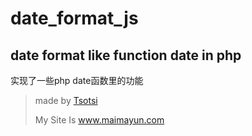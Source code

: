 date_format_js
==============

date format like function date in php
-------------------------------------


实现了一些php date函数里的功能


>made by [Tsotsi](http://mail.tsotsi.cn)
>
>My Site Is www.maimayun.com
